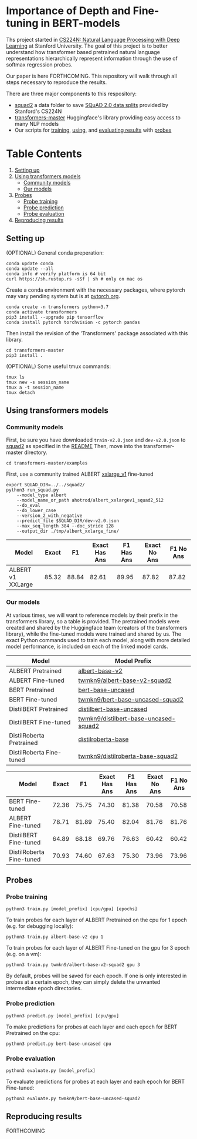# Importance of Depth and Fine-tuning in BERT-models

Ths project started in [CS224N: Natural Language Processing with Deep Learning](http://web.stanford.edu/class/cs224n/) at Stanford University. The goal of this project is to better understand how transformer based pretrained natural language representations hierarchically represent information through the use of softmax regression probes. 

Our paper is here FORTHCOMING. This repository will walk through all steps necessary to reproduce the results.

There are three major components to this respository:

- [squad2](squad2/) a data folder to save [SQuAD 2.0 data splits](https://github.com/minggg/squad/tree/master/data) provided by Stanford's CS224N
- [transformers-master](https://github.com/huggingface/transformers) Huggingface's library providing easy access to many NLP models
- Our scripts for [training](train.py), [using](predict.py), and [evaluating results](evaluate.py) with [probes](probe.py)

# Table Contents 

1. [Setting up](#setting-up)
2. [Using transformers models](#using-transformers-models)
    - [Community models](#community-models)
    - [Our models](#training-our-own)
3. [Probes](#probes)
    - [Probe training](#probe-training)
    - [Probe prediction](#probe-prediction)
    - [Probe evaluation](#probe-evaluation)
4. [Reproducing results](#reproducing-results)

## Setting up

(OPTIONAL) General conda preperation:
```
conda update conda
conda update --all
conda info # verify platform is 64 bit
curl https://sh.rustup.rs -sSf | sh # only on mac os
```

Create a conda environment with the necessary packages, where pytorch may vary pending system but is at [pytorch.org](pytorch.org).
```
conda create -n transformers python=3.7
conda activate transformers
pip3 install --upgrade pip tensorflow
conda install pytorch torchvision -c pytorch pandas
```

Then install the revision of the 'Transformers' package associated with this library.
```
cd transformers-master
pip3 install .
```

(OPTIONAL) Some useful tmux commands:
```
tmux ls
tmux new -s session_name
tmux a -t session_name
tmux detach
```

## Using transformers models

### Community models

First, be sure you have downloaded `train-v2.0.json` and `dev-v2.0.json` to [squad2](squad2) as specified in the [README](squad2/README.md) Then, move into the transformer-master directory.

```
cd transformers-master/examples
```

First, use a community trained ALBERT [xxlarge_v1](https://huggingface.co/ahotrod/albert_xxlargev1_squad2_512) fine-tuned

```
export SQUAD_DIR=../../squad2/
python3 run_squad.py 
    --model_type albert 
    --model_name_or_path ahotrod/albert_xxlargev1_squad2_512 
    --do_eval 
    --do_lower_case 
    --version_2_with_negative 
    --predict_file $SQUAD_DIR/dev-v2.0.json 
    --max_seq_length 384 --doc_stride 128 
    --output_dir ./tmp/albert_xxlarge_fine/
```

| Model                 | Exact | F1    | Exact Has Ans | F1 Has Ans | Exact No Ans | F1 No Ans |
|-----------------------|-------|-------|---------------|------------|--------------|-----------|
| ALBERT v1 XXLarge     | 85.32 | 88.84 | 82.61         | 89.95      | 87.82        | 87.82     |

### Our models

At various times, we will want to reference models by their prefix in the transformers library, so a table is provided. The pretrained models were created and shared by the Huggingface team (creators of the transformers library), while the fine-tuned models were trained and shared by us. The exact Python commands used to train each model, along with more detailed model performance, is included on each of the linked model cards.

| Model                    | Model Prefix                                                                                          |
|--------------------------|-------------------------------------------------------------------------------------------------------|
| ALBERT Pretrained        | [albert-base-v2](https://huggingface.co/twmkn9/albert-base-v2-squad2)                                 |
| ALBERT Fine-tuned        | [twmkn9/albert-base-v2-squad2](https://huggingface.co/albert-base-v2)                                 |
| BERT Pretrained          | [bert-base-uncased](https://huggingface.co/bert-base-uncased)                                         |
| BERT Fine-tuned          | [twmkn9/bert-base-uncased-squad2](https://huggingface.co/twmkn9/bert-base-uncased-squad2)             |
| DistilBERT Pretrained    | [distilbert-base-uncased](https://huggingface.co/distilbert-base-uncased)                             |
| DistilBERT Fine-tuned    | [twmkn9/distilbert-base-uncased-squad2](https://huggingface.co/twmkn9/distilbert-base-uncased-squad2) |
| DistilRoberta Pretrained | [distilroberta-base](https://huggingface.co/distilroberta-base)                                       |
| DistilRoberta Fine-tuned | [twmkn9/distilroberta-base-squad2](https://huggingface.co/twmkn9/distilroberta-base-squad2)           |

| Model                    | Exact | F1    | Exact Has Ans | F1 Has Ans | Exact No Ans | F1 No Ans |
|--------------------------|-------|-------|---------------|------------|--------------|-----------|
| BERT Fine-tuned          | 72.36 | 75.75 | 74.30         | 81.38      | 70.58        | 70.58     |
| ALBERT Fine-tuned        | 78.71 | 81.89 | 75.40         | 82.04      | 81.76        | 81.76     |
| DistilBERT Fine-tuned    | 64.89 | 68.18 | 69.76         | 76.63      | 60.42        | 60.42     |
| DistilRoberta Fine-tuned | 70.93 | 74.60 | 67.63         | 75.30      | 73.96        | 73.96     |

## Probes

### Probe training

```
python3 train.py [model_prefix] [cpu/gpu] [epochs]
```

To train probes for each layer of ALBERT Pretrained on the cpu for 1 epoch (e.g. for debugging locally):
```
python3 train.py albert-base-v2 cpu 1
```

To train probes for each layer of ALBERT Fine-tuned on the gpu for 3 epoch (e.g. on a vm):
```
python3 train.py twmkn9/albert-base-v2-squad2 gpu 3
```

By default, probes will be saved for each epoch. If one is only interested in probes at a certain epoch, they can simply delete the unwanted intermediate epoch directories.

### Probe prediction

```
python3 predict.py [model_prefix] [cpu/gpu]
```

To make predictions for probes at each layer and each epoch for BERT Pretrained on the cpu:
```
python3 predict.py bert-base-uncased cpu
```

### Probe evaluation

```
python3 evaluate.py [model_prefix]
```

To evaluate predictions for probes at each layer and each epoch for BERT Fine-tuned:
```
python3 evaluate.py twmkn9/bert-base-uncased-squad2
```

## Reproducing results

FORTHCOMING